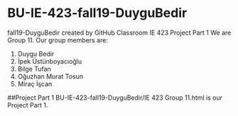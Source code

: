 # BU-IE-423-fall19-DuyguBedir
fall19-DuyguBedir created by GitHub Classroom
IE 423 Project Part 1
We are Group 11. Our group members are:
1. Duygu Bedir
2. İpek Üstünboyacıoğlu
3. Bilge Tufan
4. Oğuzhan Murat Tosun
5. Miraç İşcan

##Project Part 1
BU-IE-423-fall19-DuyguBedir/IE 423 Group 11.html is our Project Part 1.
